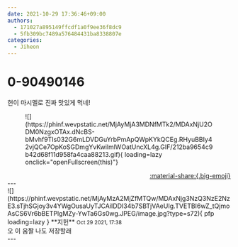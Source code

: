```yaml
---
date: 2021-10-29 17:36:46+09:00
authors:
  - 171027a895149ffcdf1a0f9ee36f8dc9
  - 5fb309bc7489a576484431ba8338807e
categories:
  - Jiheon
---
```


# 0-90490146

<div class="post-container" markdown="1">
<div class="content-container md-sidebar__scrollwrap" markdown="1">

헌이 마시멜로 진짜 맛있게 먹네!
<figure markdown="1">
![](https://phinf.wevpstatic.net/MjAyMjA3MDNfMTk2/MDAxNjU2ODM0NzgxOTAx.dNcBS-bMvhf9TIs032G6mLDVDGuYrbPmApQWpKYkQCEg.RHyuBBIy42vjQCe7OpKoSGDmgYvKwilmlWOatUncXL4g.GIF/212ba9654c9b42d68f11d958fa4caa88213.gif){ loading=lazy onclick="openFullscreen(this)"}
</figure>


</div>
</div>

<div style="text-align: right;" markdown="1">
<a href="https://weverse.io/fromis9/fanpost/0-90490146" style="text-align: right;">:material-share:{.big-emoji}</a>
</div>
---

<div class="comments-container md-sidebar__scrollwrap" markdown="1">
<div class="comment" markdown="1">
<div class='id-container' markdown="1">
![](https://phinf.wevpstatic.net/MjAyMzA2MjZfMTQw/MDAxNjg3NzQ3NzE2NzE3.sTjhSGjoy3v4YWgOusaUyTJCAiIDDI34b7SBTjVAeUIg.TVETBI6wZ_tQjmoAsCS6Vr6bBETPlgMZy-YwTa6Gs0wg.JPEG/image.jpg?type=s72){ pfp loading=lazy }
**<span class="artist">지헌</span>** <small>Oct 29 2021, 17:38</small><br>
</div>
<div class='comment-body' markdown="1">
오 이 움짤 나도 저장할래
</div>
</div>
</div>
---
